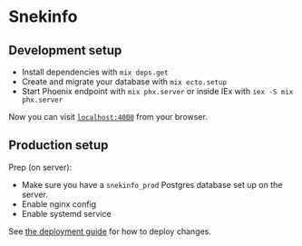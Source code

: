 # Snekinfo

## Development setup

  * Install dependencies with `mix deps.get`
  * Create and migrate your database with `mix ecto.setup`
  * Start Phoenix endpoint with `mix phx.server` or inside IEx with `iex -S mix phx.server`

Now you can visit [`localhost:4000`](http://localhost:4000) from your browser.

## Production setup

Prep (on server):
 
 * Make sure you have a `snekinfo_prod` Postgres database set up on the server.
 * Enable nginx config 
 * Enable systemd service

See [the deployment guide](notes/deploy-guide.md) for how to deploy changes.

